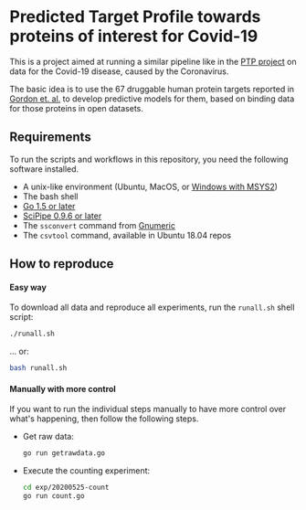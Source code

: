 Predicted Target Profile towards proteins of interest for Covid-19
==================================================================

This is a project aimed at running a similar pipeline like in the [PTP
project](https://github.com/pharmbio/ptp-project) on data for the Covid-19
disease, caused by the Coronavirus.

The basic idea is to use the 67 druggable human protein targets reported in
[Gordon et. al.](https://doi.org/10.1101/2020.03.22.002386) to develop predictive
models for them, based on binding data for those proteins in open datasets.


## Requirements

To run the scripts and workflows in this repository, you need the following
software installed.

- A unix-like environment (Ubuntu, MacOS, or [Windows with MSYS2](https://rillabs.com/posts/linux-like-non-wsl-terminal-env-on-windows))
- The bash shell
- [Go 1.5 or later](https://golang.org/)
- [SciPipe 0.9.6 or later](https://scipipe.org/)
- The `ssconvert` command from [Gnumeric](http://www.gnumeric.org/)
- The `csvtool` command, available in Ubuntu 18.04 repos

## How to reproduce

#### Easy way

To download all data and reproduce all experiments, run the `runall.sh` shell script:

```bash
./runall.sh
```

... or:

```bash
bash runall.sh
```

#### Manually with more control

If you want to run the individual steps manually to have more control over
what's happening, then follow the following steps.

- Get raw data:

  ```bash
  go run getrawdata.go
  ```

- Execute the counting experiment:

  ```bash
  cd exp/20200525-count
  go run count.go
  ```
